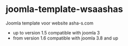 # joomla-template-wsaashas
Joomla template voor website asha-s.com
* up to version 1.5 compatible with joomla 3
* from version 1.6 compatible with joomla 3.8 and up
